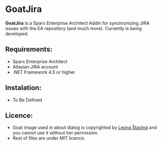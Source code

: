 # GoatJira
**GoatJira** is a Sparx Enterprise Architect Addin for synchronizing JIRA issues with the EA repository (and much more). Currently is being developed.

## Requirements:
* Sparx Enterprise Architect
* Atlasian JIRA account
* .NET Framework 4.5 or higher

## Instalation:
* To Be Defined

## Licence:
* Goat image used in about dialog is copyrighted by [Leona Štastná](http://www.leona-stastna.cz) and you cannot use it without her permission.
* Rest of files are under MIT licence.
